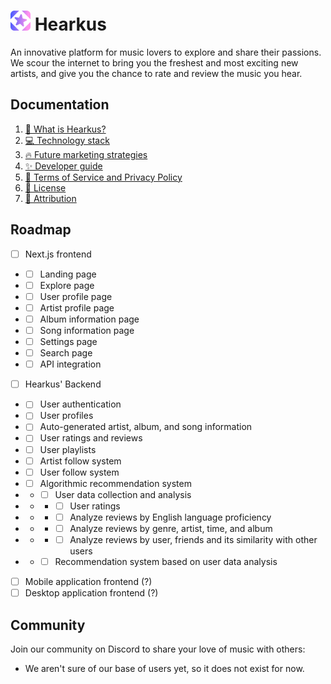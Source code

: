 <h1>
    <img src="./assets/hearkus-logo-gradient.svg" alt="" width="32" />
    <span>Hearkus</span>
</h1>

An innovative platform for music lovers to explore and share their passions. We
scour the internet to bring you the freshest and most exciting new artists, and
give you the chance to rate and review the music you hear.

## Documentation

1. [🧐 What is Hearkus?](/blob/trunk/docs/1-what-is.md)
2. [💻 Technology stack](/blob/trunk/docs/2-tech-stack.md)
3. [🔥 Future marketing strategies](/blob/trunk/docs/3-marketing.md)
4. [✨ Developer guide](/blob/trunk/docs/4-developer-guide.md)
5. [🔨 Terms of Service and Privacy Policy](/blob/trunk/docs/5-terms-of-use.md)
6. [📝 License](/blob/trunk/LICENSE.txt)
7. [🔗 Attribution](/tree/trunk/attribution)

## Roadmap

- [ ] Next.js frontend
- - [ ] Landing page
- - [ ] Explore page
- - [ ] User profile page
- - [ ] Artist profile page
- - [ ] Album information page
- - [ ] Song information page
- - [ ] Settings page
- - [ ] Search page
- - [ ] API integration
- [ ] Hearkus' Backend
- - [ ] User authentication
- - [ ] User profiles
- - [ ] Auto-generated artist, album, and song information
- - [ ] User ratings and reviews
- - [ ] User playlists
- - [ ] Artist follow system
- - [ ] User follow system
- - [ ] Algorithmic recommendation system
- - - [ ] User data collection and analysis
- - - - [ ] User ratings
- - - - [ ] Analyze reviews by English language proficiency
- - - - [ ] Analyze reviews by genre, artist, time, and album
- - - - [ ] Analyze reviews by user, friends and its similarity with other users
- - - [ ] Recommendation system based on user data analysis
- [ ] Mobile application frontend (?)
- [ ] Desktop application frontend (?)

## Community

Join our community on Discord to share your love of music with others:

- We aren't sure of our base of users yet, so it does not exist for now.
